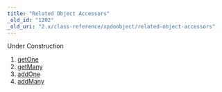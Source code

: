 ```yaml
---
title: "Related Object Accessors"
_old_id: "1202"
_old_uri: "2.x/class-reference/xpdoobject/related-object-accessors"
---
```


Under Construction

1. [getOne](extending-modx/xpdo/class-reference/xpdoobject/related-object-accessors/getone)
2. [getMany](extending-modx/xpdo/class-reference/xpdoobject/related-object-accessors/getmany)
3. [addOne](extending-modx/xpdo/class-reference/xpdoobject/related-object-accessors/addone)
4. [addMany](extending-modx/xpdo/class-reference/xpdoobject/related-object-accessors/addmany)